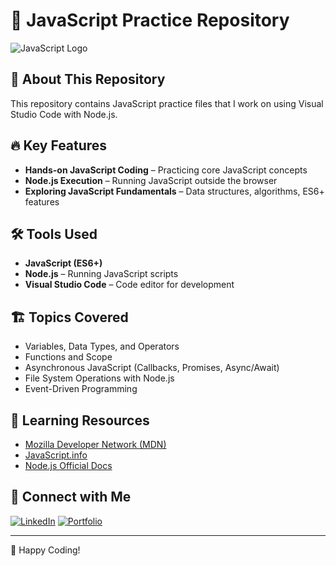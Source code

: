 # 🚀 JavaScript Practice Repository

![JavaScript Logo](https://img.shields.io/badge/JavaScript-F7DF1E?style=for-the-badge&logo=javascript&logoColor=black)

## 📌 About This Repository
This repository contains JavaScript practice files that I work on using Visual Studio Code with Node.js.

## 🔥 Key Features
- **Hands-on JavaScript Coding** – Practicing core JavaScript concepts
- **Node.js Execution** – Running JavaScript outside the browser
- **Exploring JavaScript Fundamentals** – Data structures, algorithms, ES6+ features

## 🛠 Tools Used
- **JavaScript (ES6+)**
- **Node.js** – Running JavaScript scripts
- **Visual Studio Code** – Code editor for development

## 🏗️ Topics Covered
- Variables, Data Types, and Operators
- Functions and Scope
- Asynchronous JavaScript (Callbacks, Promises, Async/Await)
- File System Operations with Node.js
- Event-Driven Programming

## 🎯 Learning Resources
- [Mozilla Developer Network (MDN)](https://developer.mozilla.org/en-US/docs/Web/JavaScript)
- [JavaScript.info](https://javascript.info/)
- [Node.js Official Docs](https://nodejs.org/en/docs/)

## 🔗 Connect with Me
[![LinkedIn](https://img.shields.io/badge/LinkedIn-blue?style=for-the-badge&logo=linkedin&logoColor=white)](https://linkedin.com/in/your-profile)
[![Portfolio](https://img.shields.io/badge/Portfolio-blue?style=for-the-badge&logo=firefox&logoColor=white)](https://yourwebsite.com)

---
🚀 Happy Coding!
